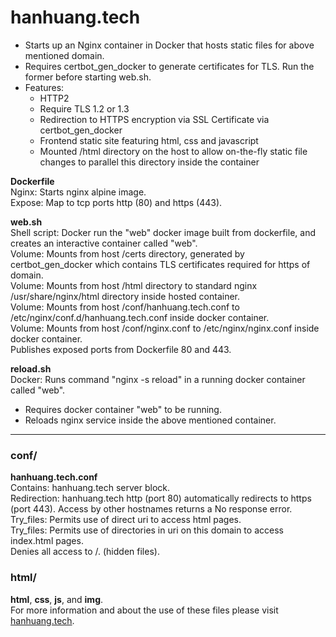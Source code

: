 # hanhuang.tech  
- Starts up an Nginx container in Docker that hosts static files for above mentioned domain.  
- Requires certbot_gen_docker to generate certificates for TLS. Run the former before starting web.sh.   
- Features:  
  * HTTP2  
  * Require TLS 1.2 or 1.3  
  * Redirection to HTTPS encryption via SSL Certificate via certbot_gen_docker  
  * Frontend static site featuring html, css and javascript
  * Mounted /html directory on the host to allow on-the-fly static file changes to parallel this directory inside the container  
  
**Dockerfile**  
Nginx: Starts nginx alpine image.  
Expose: Map to tcp ports http (80) and https (443).  
  
**web.sh**  
Shell script: Docker run the "web" docker image built from dockerfile, and creates an interactive container called "web".  
Volume: Mounts from host /certs directory, generated by certbot_gen_docker which contains TLS certificates required for https of domain.  
Volume: Mounts from host /html directory to standard nginx /usr/share/nginx/html directory inside hosted container.  
Volume: Mounts from host /conf/hanhuang.tech.conf to /etc/nginx/conf.d/hanhuang.tech.conf inside docker container.  
Volume: Mounts from host /conf/nginx.conf to /etc/nginx/nginx.conf inside docker container.  
Publishes exposed ports from Dockerfile 80 and 443.  
  
**reload.sh**  
Docker: Runs command "nginx -s reload" in a running docker container called "web".  
* Requires docker container "web" to be running.  
* Reloads nginx service inside the above mentioned container.  
---  
### conf/  
**hanhuang.tech.conf**  
Contains: hanhuang.tech server block.  
Redirection: hanhuang.tech http (port 80) automatically redirects to https (port 443). Access by other hostnames returns a No response error.  
Try_files: Permits use of direct uri to access html pages.  
Try_files: Permits use of directories in uri on this domain to access index.html pages.  
Denies all access to /. (hidden files).  
  
### html/  
**html**, **css**, **js**, and **img**.  
For more information and about the use of these files please visit [hanhuang.tech](https://hanhuang.tech "hanhuang.tech home page").
